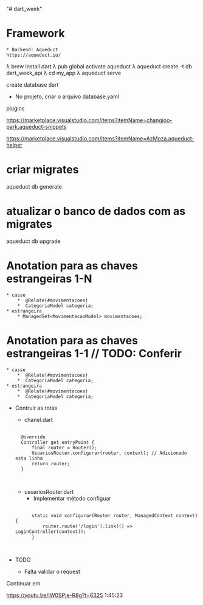 "# dart_week" 



# Framework
    * Backend: Aqueduct
    https://aqueduct.io/


λ brew install dart
λ pub global activate aqueduct
λ aqueduct create -t db dart_week_api
λ cd my_app
λ aqueduct serve


create database dart

* No projeto, criar o arquivo
    database.yaml


plugins

https://marketplace.visualstudio.com/items?itemName=changjoo-park.aqueduct-snippets

https://marketplace.visualstudio.com/items?itemName=AzMoza.aqueduct-helper




# criar migrates
aqueduct db generate

# atualizar o banco de dados com as migrates
aqueduct db upgrade




# Anotation para as chaves estrangeiras 1-N
    * casse
        *  @Relate(#movimentacoes)
        *  CategoriaModel categoria;
    * estrangeira
        * ManagedSet<MovimentacaoModel> movimentacoes;



# Anotation para as chaves estrangeiras 1-1  // TODO: Conferir
    * casse
        *  @Relate(#movimentacoes)
        *  CategoriaModel categoria;
    * estrangeira
        *  @Relate(#movimentacoes)
        *  CategoriaModel categoria;


* Contruir as rotas
    * chanel.dart
    <pre>
    <code>
    @override
    Controller get entryPoint {
        final router = Router();
        UsuariosRouter.configurar(router, context); // Adicionado esta linha
        return router;
    }
    </code>
    </pre>

            

    *  usuariosRouter.dart
        * Implementar método configuar
    <pre>
        <code>
        static void configurar(Router router, ManagedContext context) {
            router.route('/login').link(() => LoginController(context));
        }
        </code>
    </pre>
            

* TODO
    * Falta validar o request

Continuar em 

https://youtu.be/IW0SPje-R8g?t=6325 1:45:23
